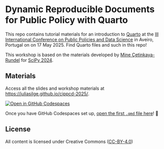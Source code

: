 # Dynamic Reproducible Documents for Public Policy with Quarto

This repo contains tutorial materials for an introduction to [Quarto](https://quarto.org/) at the [III International Conference on Public Policies and Data Science](https://cippcd2025.eventqualia.net/) in Aveiro, Portugal on on 17 May 2025. Find Quarto files and such in this repo!

This workshop is based on the materials developed by [Mine Çetinkaya-Rundel](https://mine-cr.com/) for [SciPy 2024](https://github.com/mine-cetinkaya-rundel/quarto-scipy24).

## Materials

Access all the slides and workshop materials at <https://juliasilge.github.io/cippcd-2025/>.

[![Open in GitHub Codespaces](https://github.com/codespaces/badge.svg)](https://codespaces.new/juliasilge/cippcd-2025?quickstart=1&devcontainer_path=.devcontainer%2Fdevcontainer.json)


Once you have GitHub Codespaces set up, [open the first `.qmd` file here](code/hello-penguins.qmd)! 🚀

## License

All content is licensed under Creative Commons ([CC-BY-4.0](http://creativecommons.org/licenses/by/4.0/))